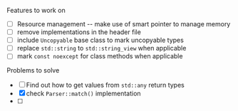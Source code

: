 Features to work on
- [ ] Resource management -- make use of smart pointer to manage memory 
- [ ] remove implementations in the header file
- [ ] include `Uncopyable` base class to mark uncopyable types
- [ ] replace `std::string` to `std::string_view` when applicable
- [ ] mark `const noexcept` for class methods when applicable

Problems to solve 
- [ ] Find out how to get values from `std::any` return types
- [x] check `Parser::match()` implementation
- [ ] 
